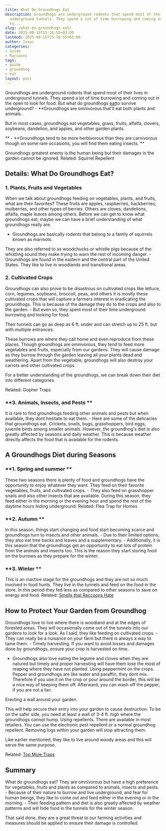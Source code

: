 ```yaml
---
title: What Do Groundhogs Eat
description: Groundhogs are underground rodents that spend most of their lives in
  underground tunnels. They spend a lot of time burrowing and coming out in the open
  to...
slug: /what-do-groundhogs-eat/
date: 2025-08-15T15:16:55+03:00
lastmod: 2025-08-15T15:16:55+03:00
author: Isaac
categories:
- Guide
- Raccoons
tags:
- guide
- groundhog
- eat
layout: post
---
```

Groundhogs are underground rodents that spend most of their lives in underground tunnels. They spend a lot of time burrowing and coming out in the open to look for food. But what do groundhogs [eat](https://pestpolicy.com/do-cats-eat-lizards/)to survive underground? - **Groundhogs are omnivorous that'll eat both plants and animals.

But in most cases, groundhogs eat vegetables, grass, fruits, alfalfa, clovers, soybeans, dandelion, and apples, and other garden plants.

** - **Groundhogs tend to be more herbivorous than they are carnivorous though on some rare occasions, you will find them eating insects. **

Groundhogs greatest enemy is the human being but their damages in the garden cannot be ignored. Related: Squirrel Repellent

##  Details: What Do Groundhogs Eat?

###  **1. Plants, Fruits and Vegetables**

When we talk about groundhogs feeding on vegetables, plants, and fruits, what are their favorites? These fruits are apples, raspberries, hackberries, mulberries, and other types of berries. Others are cloves, dandelions, alfalfa, maple leaves among others. Before we can get to know what groundhogs eat, maybe we can have a brief understanding of what groundhogs really are.

- Groundhogs are basically rodents that belong to a family of squirrels known as marmots.

They are also referred to as woodchucks or whistle pigs because of the whistling sound they make trying to warn the rest of incoming danger. - Groundhogs are found in the eastern and the central part of the United States. They like to live in woodlands and transitional areas.

###  **2. Cultivated Crops**

Groundhogs can also prove to be disastrous on cultivated crops like lettuce, corn, legumes, soybeans, broccoli, peas, and others It is mostly these cultivated crops that will capture a farmers interest in eradicating the groundhogs. This is because of the damage they do to the crops and also to the garden. - But even so, they spent most of their time underground burrowing and looking for food.

Their tunnels can go as deep as 6 ft. under and can stretch up to 25 ft. but with multiple entrances.

These burrows are where they call home and even reproduce from these places. Though groundhogs are omnivorous, they tend to feed more vegetables and fruits, especially from our gardens. They will cause damage as they burrow through the garden leaving all your plants dead and weathering. Apart from the vegetable, groundhogs will also destroy your carrots and other cultivated crops.

For a better understanding of the groundhogs, we can break down their diet into different categories.

Related: Gopher Traps

###  **3. Animals, Insects, and Pests **

It is rare to find groundhogs feeding other animals and pests but when available, they dont hesitate to eat them. - Here are some of the delicacies that groundhogs eat. Crickets, snails, bugs, grasshoppers, bird eggs, juvenile birds among smaller animals. However, the groundhog's diet is also greatly affected by seasons and daily weather. This is because weather directly affects the food that is available for the rodents.

##  A Groundhogs Diet during Seasons

###  **1. Spring and summer **

These two seasons there is plenty of food and groundhogs have the opportunity to enjoy whatever they want. They feed on their favorite vegetables, fruits, and cultivated crops. - They also feed on grasshopper snails and also other insects that are available. During this season, they feed either in the morning or the evening hour and spend the rest of the daytime hours hiding underground. Related: Flea Trap for Homes

###  **2. Autumn **

In this season, things start changing and food start becoming scarce and groundhogs turn to insects and other animals. - Due to their limited options, they also eat tree backs and leaves and a supplementary. - Additionally, it is this season that the groundhogs get an opportunity to eat lots of protein from the animals and insects too. This is the reason they start storing food on the burrows as they prepare for the winter.

###  **3. Winter **

This is an inactive stage for the groundhogs and they are not so much involved in food hunts. They live in the tunnels and feed on the food in the store. In this period they fed less as compared to other seasons to save on energy and food. Related: [Smells that Raccoons Hate](https://pestpolicy.com/what-smells-do-raccoons-hate/)

##  How to Protect Your Garden from Groundhog

Groundhogs love to live where there is woodland and at the edges of forested areas. They will occasionally come out of the tunnels into our gardens to look for a look. As I said, they like feeding on cultivated crops. - They can really be a nuisance on your farm but there is always a way to tame them. - Timely harvesting. If you want to avoid losses and damages done by groundhogs, ensure your crop is harvested on time.

- Groundhogs also love eating the legume and cloves when they are natured but timely and proper harvesting will have them lose the most of reaping where they have not planted. Using peppermint on the crops. Pepper and groundhogs are like water and paraffin, they dont mix. Therefore if you use it on the crop or pour around the border, this will be a nice way of keeping them off. Afterward, you can wash off the pepper, if you are not a fan.

Erecting a wall around your garden.

This will help secure their entry into your garden to cause destruction. To be on the safer side, you need at least a wall of 3-4 ft. high where the groundhogs cannot hump. Using repellents. There are available in most retailers. You can use the electronic pest repellent or a normal groundhog repellent. Removing logs within your garden will stop attracting them.

Like earlier mentioned, they like to live around woody areas and this will serve the same purpose.

Related: [Top Mole Traps](https://pestpolicy.com/best-mole-traps/)

##  Summary

What do groundhogs eat? They are omnivorous but have a high preference for vegetables, fruits and plants as compared to animals, insects and pests. - Because of their nature to burrow and live underground, and fear for human beings, they like to come out and feed either in the evening or in the morning. - Their feeding pattern and diet is also greatly affected by weather patterns and will hide food in the tunnels for the winter season.

That said done, they are a great threat to our farming activities and measures should be applied to ensure their damage is controlled.
